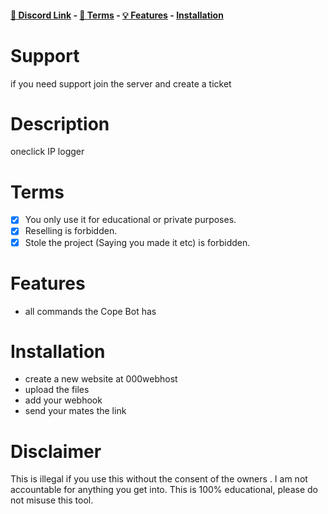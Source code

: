 #### [🔗 Discord Link](https://discord.gg/uERACpy5w9) - [📖 Terms](https://github.com/tajgf/One-Click-Ip-Logger/#terms) - [💡 Features](https://github.com/tajgf/One-Click-Ip-Logger/#Features) - [Installation](https://github.com/tajgf/One-Click-Ip-Logger/#installation)

# Support
if you need support join the server and create a ticket

# Description
oneclick IP logger

# Terms
- [x] You only use it for educational or private purposes.
- [x] Reselling is forbidden.
- [x] Stole the project (Saying you made it etc) is forbidden.

# Features
- all commands the Cope Bot has

# Installation
- create a new website at 000webhost
- upload the files
- add your webhook
- send your mates the link

# Disclaimer
This is illegal if you use this without the consent of the owners . I am not accountable for anything you get into. This is 100% educational, please do not misuse this tool.
